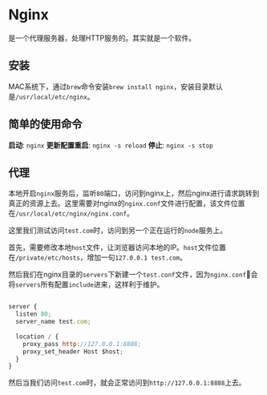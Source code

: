 # Nginx
是一个代理服务器，处理HTTP服务的。其实就是一个软件。

## 安装
MAC系统下，通过`brew`命令安装`brew install nginx`，安装目录默认是`/usr/local/etc/nginx`。

## 简单的使用命令
**启动**: `nginx`
**更新配置重启**: `nginx -s reload`
**停止**: `nginx -s stop`

## 代理
本地开启`nginx`服务后，监听`80`端口，访问到nginx上，然后nginx进行请求跳转到真正的资源上去。这里需要对nginx的`nginx.conf`文件进行配置，该文件位置在`/usr/local/etc/nginx/nginx.conf`。

这里我们测试访问`test.com`时，访问到另一个正在运行的`node`服务上。

首先，需要修改本地`host`文件，让浏览器访问本地的IP。`host`文件位置在`/private/etc/hosts`，增加一句`127.0.0.1 test.com`。

然后我们在nginx目录的`servers`下新建一个`test.conf`文件，因为`nginx.conf`会将`servers`所有配置`include`进来，这样利于维护。

```javascript

server {
  listen 80;
  server_name test.com;
  
  location / {
    proxy_pass http://127.0.0.1:8888;
    proxy_set_header Host $host;
  }
}

```
然后当我们访问`test.com`时，就会正常访问到`http://127.0.0.1:8888`上去。
